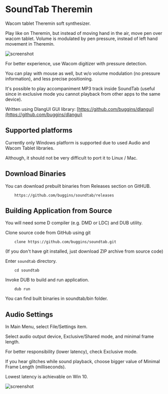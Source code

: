# SoundTab Theremin

Wacom tablet Theremin soft synthesizer.

Play like on Theremin, but instead of moving hand in the air, move pen over wacom tablet. Volume is modulated by pen pressure, 
instead of left hand movement in Theremin.

![screenshot](https://buggins.github.io/soundtab/screenshots/soundtab-screenshot-1.png "screenshot")


For better experience, use Wacom digitizer with pressure detection.

You can play with mouse as well, but w/o volume modulation (no pressure information), and less precise positioning.

It's possible to play accompaniment MP3 track inside SoundTab (useful since in exclusive mode you cannot playback from other apps to the same device).

Written using DlangUI GUI library: [https://github.com/buggins/dlangui](https://github.com/buggins/dlangui)


## Supported platforms

Currently only Windows platform is supported due to used Audio and Wacom Tablet libraries.

Although, it should not be very difficult to port it to Linux / Mac.

## Download Binaries

You can download prebuilt binaries from Releases section on GitHUB.

        https://github.com/buggins/soundtab/releases


## Building Application from Source

You will need some D compiler (e.g. DMD or LDC) and DUB utility.

Clone source code from GitHub using git

        clone https://github.com/buggins/soundtab.git
        
(If you don't have git installed, just download ZIP archive from source code)


Enter `soundtab` directory.

        cd soundtab

Invoke DUB to build and run application.

        dub run

You can find built binaries in soundtab/bin folder.


## Audio Settings

In Main Menu, select File/Settings item.

Select audio output device, Exclusive/Shared mode, and minimal frame length.

For better responsibility (lower latency), check Exclusive mode.

If you hear glitches while sound playback, choose bigger value of Minimal Frame Length (milliseconds).

Lowest latency is achievable on Win 10.

![screenshot](https://buggins.github.io/soundtab/screenshots/soundtab-screenshot-2.png "screenshot")



